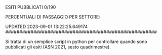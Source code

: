 ESITI PUBBLICATI 0/190 

PERCENTUALI DI PASSAGGIO PER SETTORE:

UPDATED 2023-09-01 13:22:25.649174
###################################################### 

Si tratta di un semplice script in python per controllare quando sono pubblicati gli esiti (ASN 2021, sesto quadrimestre).

